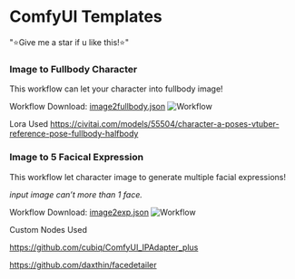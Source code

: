 # ComfyUI Templates

"⭐Give me a star if u like this!⭐"

### Image to Fullbody Character
This workflow can let your character into fullbody image!

Workflow Download:
[image2fullbody.json](https://github.com/heiume/ComfyUI-Templates/blob/main/image2fullbody.json) 
![Workflow](https://github.com/heiume/ComfyUI-Templates/blob/main/Image/Screenshot02.png)

Lora Used
https://civitai.com/models/55504/character-a-poses-vtuber-reference-pose-fullbody-halfbody


### Image to 5 Facical Expression
This workflow let character image to generate multiple facial expressions!

_input image can’t more than 1 face._

Workflow Download:
[image2exp.json](https://github.com/heiume/ComfyUI-Templates/blob/main/image2exp.json) 
![Workflow](https://github.com/heiume/ComfyUI-Templates/blob/main/Image/Screenshot01.png)


Custom Nodes Used


https://github.com/cubiq/ComfyUI_IPAdapter_plus

https://github.com/daxthin/facedetailer


